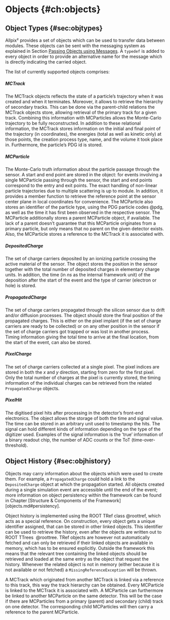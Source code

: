 Objects {#ch:objects}
=======

Object Types {#sec:objtypes}
------------

Allpix² provides a set of objects which can be used to transfer data
between modules. These objects can be sent with the messaging system as
explained in Section [Passing Objects using Messages](framework.md#passing-objects-using-messages). A `typedef` is added to
every object in order to provide an alternative name for the message
which is directly indicating the carried object.

The list of currently supported objects comprises:

##### MCTrack

The MCTrack objects reflects the state of a particle’s trajectory when
it was created and when it terminates. Moreover, it allows to retrieve
the hierarchy of secondary tracks. This can be done via the parent-child
relations the MCTrack objects store, allowing retrieval of the primary
track for a given track. Combining this information with MCParticles
allows the Monte-Carlo trajectory to be fully reconstructed. In addition
to these relational information, the MCTrack stores information on the
initial and final point of the trajectory (in coordinates), the energies
(total as well as kinetic only) at those points, the creation process
type, name, and the volume it took place in. Furthermore, the particle’s
PDG id is stored.

##### MCParticle

The Monte-Carlo truth information about the particle passage through the
sensor. A start and end point are stored in the object: for events
involving a single MCParticle passing through the sensor, the start and
end points correspond to the entry and exit points. The exact handling
of non-linear particle trajectories due to multiple scattering is up to
module. In addition, it provides a member function to retrieve the
reference point at the sensor center plane in local coordinates for
convenience. The MCParticle also stores an identifier of the particle
type, using the PDG particle codes @pdg, as well as the time it has
first been observed in the respective sensor. The MCParticle
additionally stores a parent MCParticle object, if available. The lack
of a parent doesn’t guarantee that this MCParticle originates from a
primary particle, but only means that no parent on the given detector
exists. Also, the MCParticle stores a reference to the MCTrack it is
associated with.

##### DepositedCharge

The set of charge carriers deposited by an ionizing particle crossing
the active material of the sensor. The object stores the position in the
sensor together with the total number of deposited charges in elementary
charge units. In addition, the time (in *ns* as the internal framework
unit) of the deposition after the start of the event and the type of
carrier (electron or hole) is stored.

##### PropagatedCharge

The set of charge carriers propagated through the silicon sensor due to
drift and/or diffusion processes. The object should store the final
position of the propagated charges. This is either on the pixel implant
(if the set of charge carriers are ready to be collected) or on any
other position in the sensor if the set of charge carriers got trapped
or was lost in another process. Timing information giving the total time
to arrive at the final location, from the start of the event, can also
be stored.

##### PixelCharge

The set of charge carriers collected at a single pixel. The pixel
indices are stored in both the $x$ and $y$ direction, starting from zero
for the first pixel. Only the total number of charges at the pixel is
currently stored, the timing information of the individual charges can
be retrieved from the related `PropagatedCharge` objects.

##### PixelHit

The digitised pixel hits after processing in the detector’s front-end
electronics. The object allows the storage of both the time and signal
value. The time can be stored in an arbitrary unit used to timestamp the
hits. The signal can hold different kinds of information depending on
the type of the digitizer used. Examples of the signal information is
the ’true’ information of a binary readout chip, the number of ADC
counts or the ToT (time-over-threshold).

Object History {#sec:objhistory}
--------------

Objects may carry information about the objects which were used to
create them. For example, a `PropagatedCharge` could hold a link to the
`DepositedCharge` object at which the propagation started. All objects
created during a single simulation event are accessible until the end of
the event; more information on object persistency within the framework
can be found in Chapter [Structure & Components of the Framework][objects.md#persistency].

Object history is implemented using the ROOT TRef class @roottref, which
acts as a special reference. On construction, every object gets a unique
identifier assigned, that can be stored in other linked objects. This
identifier can be used to retrieve the history, even after the objects
are written out to ROOT TTrees  @roottree. TRef objects are however not
automatically fetched and can only be retrieved if their linked objects
are available in memory, which has to be ensured explicitly. Outside the
framework this means that the relevant tree containing the linked
objects should be retrieved and loaded at the same entry as the object
that request the history. Whenever the related object is not in memory
(either because it is not available or not fetched) a
`MissingReferenceException` will be thrown.

A MCTrack which originated from another MCTrack is linked via a
reference to this track, this way the track hierarchy can be obtained.
Every MCParticle is linked to the MCTrack it is associated with. A
MCParticle can furthermore be linked to another MCParticle on the same
detector. This will be the case if there are MCParticles from a primary
(parent) and secondary (child) track on one detector. The corresponding
child MCParticles will then carry a reference to the parent MCParticle.
